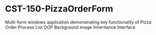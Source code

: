 # CST-150-PizzaOrderForm
Multi-form windows application demonstrating key functionality of Pizza Order Process
List
OOP
Background image
Inheritance
Interface
